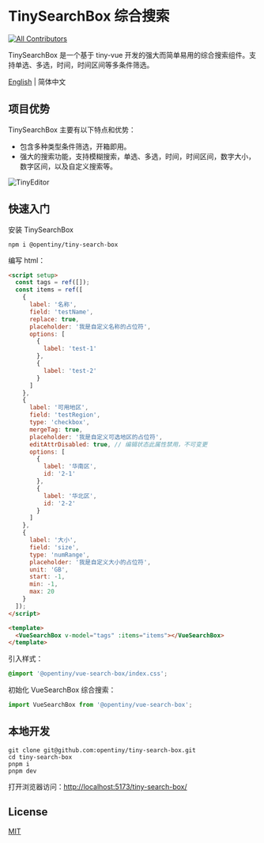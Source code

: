 # TinySearchBox 综合搜索

<!-- ALL-CONTRIBUTORS-BADGE:START - Do not remove or modify this section -->

[![All Contributors](https://img.shields.io/badge/all_contributors-6-orange.svg?style=flat-square)](#contributors-)

<!-- ALL-CONTRIBUTORS-BADGE:END -->

TinySearchBox 是一个基于 tiny-vue 开发的强大而简单易用的综合搜索组件。支持单选、多选，时间，时间区间等多条件筛选。

[English](README.md) | 简体中文

## 项目优势

TinySearchBox 主要有以下特点和优势：

- 包含多种类型条件筛选，开箱即用。
- 强大的搜索功能，支持模糊搜索，单选、多选，时间，时间区间，数字大小，数字区间，以及自定义搜索等。

![TinyEditor](fluent-editor.png)

## 快速入门

安装 TinySearchBox

```shell
npm i @opentiny/tiny-search-box
```

编写 html：

```html
<script setup>
  const tags = ref([]);
  const items = ref([
    {
      label: '名称',
      field: 'testName',
      replace: true,
      placeholder: '我是自定义名称的占位符',
      options: [
        {
          label: 'test-1'
        },
        {
          label: 'test-2'
        }
      ]
    },
    {
      label: '可用地区',
      field: 'testRegion',
      type: 'checkbox',
      mergeTag: true,
      placeholder: '我是自定义可选地区的占位符',
      editAttrDisabled: true, // 编辑状态此属性禁用，不可变更
      options: [
        {
          label: '华南区',
          id: '2-1'
        },
        {
          label: '华北区',
          id: '2-2'
        }
      ]
    },
    {
      label: '大小',
      field: 'size',
      type: 'numRange',
      placeholder: '我是自定义大小的占位符',
      unit: 'GB',
      start: -1,
      min: -1,
      max: 20
    }
  ]);
</script>

<template>
  <VueSearchBox v-model="tags" :items="items"></VueSearchBox>
</template>
```

引入样式：

```css
@import '@opentiny/vue-search-box/index.css';
```

初始化 VueSearchBox 综合搜索：

```javascript
import VueSearchBox from '@opentiny/vue-search-box';
```

## 本地开发

```shell
git clone git@github.com:opentiny/tiny-search-box.git
cd tiny-search-box
pnpm i
pnpm dev
```

打开浏览器访问：[http://localhost:5173/tiny-search-box/](http://localhost:5173/tiny-editor/)

## License

[MIT](LICENSE)
